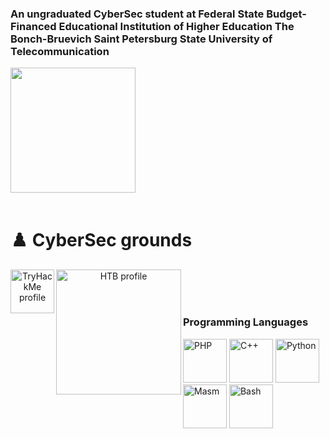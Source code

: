 <h3 align="left">An ungraduated CyberSec student at Federal State Budget-Financed Educational Institution of Higher Education The Bonch-Bruevich Saint Petersburg State University of Telecommunication</h3>
<a align="center" target="_blank" href="https://www.sut.ru/eng" title="SpbSut"><img width="200px" src="https://raw.githubusercontent.com/YWxtYXoK/YWxtYXoK/main/resources/spbsut.svg"/></a>
<br/>
<br/>

# :chess_pawn: CyberSec grounds
<p align="center">
  <a href="https://tryhackme.com/p/qwerty3223">
  <img align="left" alt="TryHackMe profile" width="70px" src="https://raw.githubusercontent.com/YWxtYXoK/YWxtYXoK/main/resources/tryhackme.svg" />
  </a>
  <a href="https://app.hackthebox.com/profile/504578">
  <img align="left" alt="HTB profile" width="200px" src="https://raw.githubusercontent.com/YWxtYXoK/YWxtYXoK/main/resources/logo-htb.svg" />
  </a>
</p>
<br />
<br />
<br/>

### Programming Languages
<p align="left">
  <img alt='PHP' width='70px' src="https://raw.githubusercontent.com/YWxtYXoK/YWxtYXoK/main/resources/php.svg" />
  <img alt='C++' width='70px' src="https://raw.githubusercontent.com/YWxtYXoK/YWxtYXoK/main/resources/cpp.svg" />
  <img alt='Python' width='70px' src="https://raw.githubusercontent.com/YWxtYXoK/YWxtYXoK/main/resources/python.svg" />
  <img alt='Masm' width='70px' src="https://raw.githubusercontent.com/YWxtYXoK/YWxtYXoK/main/resources/masm.svg" />
  <img alt='Bash' width='70px' src="https://github.com/YWxtYXoK/YWxtYXoK/blob/main/resources/bash.svg" />
</p>
